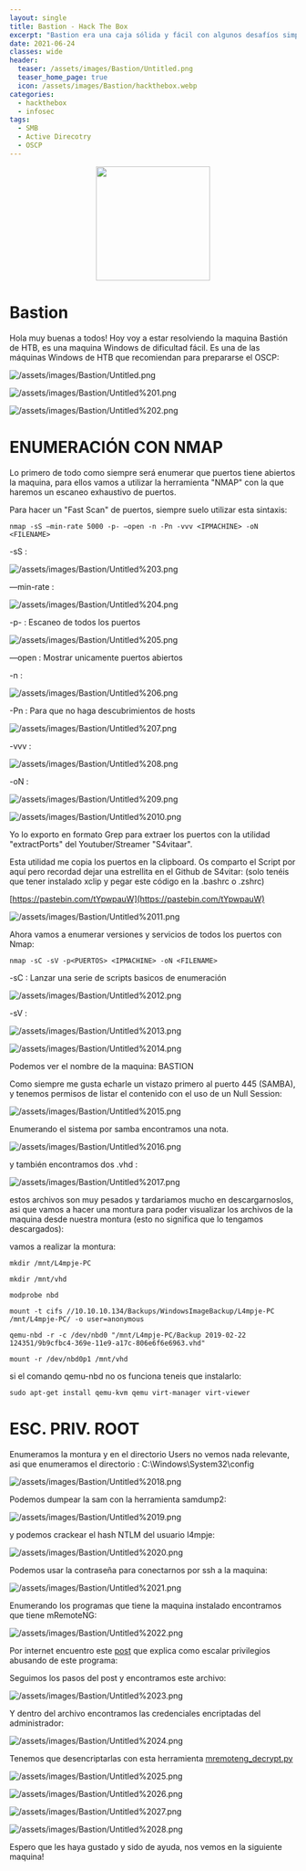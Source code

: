 ```yaml
---
layout: single
title: Bastion - Hack The Box
excerpt: "Bastion era una caja sólida y fácil con algunos desafíos simples como montar un VHD desde un recurso compartido de archivos y recuperar contraseñas de un programa de bóveda de contraseñas. Comienza, de manera algo inusual, sin un sitio web, sino más bien con imágenes vhd en un recurso compartido SMB, que, una vez montadas, brindan acceso a la colmena del registro necesaria para extraer las credenciales. Estas credenciales brindan la capacidad de ingresar al host como usuario. Para obtener acceso de administrador, aprovecharé la instalación de mRemoteNG, extraeré los datos del perfil y los datos cifrados, y mostraré varias formas de descifrarlos. Una vez que separe la contraseña de administrador, puedo ingresar como administrador."
date: 2021-06-24
classes: wide
header:
  teaser: /assets/images/Bastion/Untitled.png
  teaser_home_page: true
  icon: /assets/images/Bastion/hackthebox.webp
categories:
  - hackthebox
  - infosec
tags:
  - SMB  
  - Active Direcotry
  - OSCP
---
```


<div>
<p style = 'text-align:center;'>
<img src="http://www.hackthebox.eu/badge/image/497437" alt="" width="200px">
</p>
</div>

# Bastion 

Hola muy buenas a todos! Hoy voy a estar resolviendo la maquina Bastión de HTB, es una maquina Windows de dificultad fácil. Es una de las máquinas Windows de HTB que recomiendan para prepararse el OSCP:

![/assets/images/Bastion/Untitled.png](/assets/images/Bastion/Untitled.png)

![/assets/images/Bastion/Untitled%201.png](/assets/images/Bastion/Untitled%201.png)

![/assets/images/Bastion/Untitled%202.png](/assets/images/Bastion/Untitled%202.png)

# **ENUMERACIÓN CON NMAP**

Lo primero de todo como siempre será enumerar que puertos tiene abiertos la maquina, para ellos vamos a utilizar la herramienta "NMAP" con la que haremos un escaneo exhaustivo de puertos.

Para hacer un "Fast Scan" de puertos, siempre suelo utilizar esta sintaxis:

`nmap -sS —min-rate 5000 -p- —open -n -Pn -vvv <IPMACHINE> -oN <FILENAME>` 

-sS : 

![/assets/images/Bastion/Untitled%203.png](/assets/images/Bastion/Untitled%203.png)

—min-rate :

![/assets/images/Bastion/Untitled%204.png](/assets/images/Bastion/Untitled%204.png)

-p- : Escaneo de todos los puertos

![/assets/images/Bastion/Untitled%205.png](/assets/images/Bastion/Untitled%205.png)

—open : Mostrar unicamente puertos abiertos

-n : 

![/assets/images/Bastion/Untitled%206.png](/assets/images/Bastion/Untitled%206.png)

-Pn : Para que no haga descubrimientos de hosts

![/assets/images/Bastion/Untitled%207.png](/assets/images/Bastion/Untitled%207.png)

-vvv : 

![/assets/images/Bastion/Untitled%208.png](/assets/images/Bastion/Untitled%208.png)

-oN :

![/assets/images/Bastion/Untitled%209.png](/assets/images/Bastion/Untitled%209.png)

![/assets/images/Bastion/Untitled%2010.png](/assets/images/Bastion/Untitled%2010.png)

Yo lo exporto en formato Grep para extraer los puertos con la utilidad "extractPorts" del Youtuber/Streamer "S4vitaar".

Esta utilidad me copia los puertos en la clipboard. Os comparto el Script por aquí pero recordad dejar una estrellita en el Github de S4vitar: (solo tenéis que tener instalado xclip y pegar este código en la .bashrc o .zshrc)

[https://pastebin.com/tYpwpauW](https://pastebin.com/tYpwpauW) 

![/assets/images/Bastion/Untitled%2011.png](/assets/images/Bastion/Untitled%2011.png)

Ahora vamos a enumerar versiones y servicios de todos los puertos con Nmap:

`nmap -sC -sV -p<PUERTOS> <IPMACHINE> -oN <FILENAME>`

-sC : Lanzar una serie de scripts basicos de enumeración

![/assets/images/Bastion/Untitled%2012.png](/assets/images/Bastion/Untitled%2012.png)

-sV : 

![/assets/images/Bastion/Untitled%2013.png](/assets/images/Bastion/Untitled%2013.png)

![/assets/images/Bastion/Untitled%2014.png](/assets/images/Bastion/Untitled%2014.png)

Podemos ver el nombre de la maquina: BASTION

Como siempre me gusta echarle un vistazo primero al puerto 445 (SAMBA), y tenemos permisos de listar el contenido con el uso de un Null Session:

![/assets/images/Bastion/Untitled%2015.png](/assets/images/Bastion/Untitled%2015.png)

Enumerando el sistema por samba encontramos una nota.

![/assets/images/Bastion/Untitled%2016.png](/assets/images/Bastion/Untitled%2016.png)

y también encontramos dos .vhd :

![/assets/images/Bastion/Untitled%2017.png](/assets/images/Bastion/Untitled%2017.png)

estos archivos son muy pesados y tardariamos mucho en descargarnoslos, asi que vamos a hacer una montura para poder visualizar los archivos de la maquina desde nuestra montura (esto no significa que lo tengamos descargados):

vamos a realizar la montura:

`mkdir /mnt/L4mpje-PC`

`mkdir /mnt/vhd`

`modprobe nbd`

`mount -t cifs //10.10.10.134/Backups/WindowsImageBackup/L4mpje-PC /mnt/L4mpje-PC/ -o user=anonymous`

`qemu-nbd -r -c /dev/nbd0 "/mnt/L4mpje-PC/Backup 2019-02-22 124351/9b9cfbc4-369e-11e9-a17c-806e6f6e6963.vhd"`

 `mount -r /dev/nbd0p1 /mnt/vhd`

si el comando qemu-nbd no os funciona teneis que instalarlo:

`sudo apt-get install qemu-kvm qemu virt-manager virt-viewer`

# **ESC. PRIV. ROOT**

Enumeramos la montura y en el directorio Users no vemos nada relevante, asi que enumeramos el directorio : C:\Windows\System32\config

![/assets/images/Bastion/Untitled%2018.png](/assets/images/Bastion/Untitled%2018.png)

Podemos dumpear la sam con la herramienta samdump2:

![/assets/images/Bastion/Untitled%2019.png](/assets/images/Bastion/Untitled%2019.png)

y podemos crackear el hash NTLM del usuario l4mpje:

![/assets/images/Bastion/Untitled%2020.png](/assets/images/Bastion/Untitled%2020.png)

Podemos usar la contraseña para conectarnos por ssh a la maquina:

![/assets/images/Bastion/Untitled%2021.png](/assets/images/Bastion/Untitled%2021.png)

Enumerando los programas que tiene la maquina instalado encontramos que tiene mRemoteNG:

![/assets/images/Bastion/Untitled%2022.png](/assets/images/Bastion/Untitled%2022.png)

Por internet encuentro este [post](https://ethicalhackingguru.com/how-to-exploit-remote-connection-managers/) que explica como escalar privilegios abusando de este programa:

Seguimos los pasos del post y encontramos este archivo:

![/assets/images/Bastion/Untitled%2023.png](/assets/images/Bastion/Untitled%2023.png)

Y dentro del archivo encontramos las credenciales encriptadas del administrador:

![/assets/images/Bastion/Untitled%2024.png](/assets/images/Bastion/Untitled%2024.png)

Tenemos que desencriptarlas con esta herramienta [mremoteng_decrypt.py](https://github.com/haseebT/mRemoteNG-Decrypt/blob/master/mremoteng_decrypt.py) 

![/assets/images/Bastion/Untitled%2025.png](/assets/images/Bastion/Untitled%2025.png)

![/assets/images/Bastion/Untitled%2026.png](/assets/images/Bastion/Untitled%2026.png)

![/assets/images/Bastion/Untitled%2027.png](/assets/images/Bastion/Untitled%2027.png)

![/assets/images/Bastion/Untitled%2028.png](/assets/images/Bastion/Untitled%2028.png)

Espero que les haya gustado y sido de ayuda, nos vemos en la siguiente maquina!